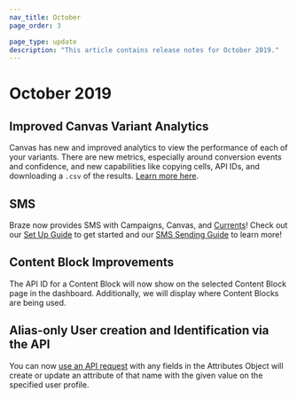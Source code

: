 ```yaml
---
nav_title: October
page_order: 3

page_type: update
description: "This article contains release notes for October 2019."
---
```


# October 2019

## Improved Canvas Variant Analytics

Canvas has new and improved analytics to view the performance of each of your variants. There are new metrics, especially around conversion events and confidence, and new capabilities like copying cells, API IDs, and downloading a `.csv` of the results. [Learn more here]({{site.baseurl}}/user_guide/engagement_tools/canvas/get_started/measuring_and_testing_with_canvas_analytics/#performance-breakdown-by-variant).

## SMS

Braze now provides SMS with Campaigns, Canvas, and [Currents]({{site.baseurl}}/user_guide/data_and_analytics/braze_currents/message_engagement_events/)! Check out our [Set Up Guide]({{site.baseurl}}/user_guide/onboarding_with_braze/sms_setup/) to get started and our [SMS Sending Guide]({{site.baseurl}}/user_guide/message_building_by_channel/sms/) to learn more!

## Content Block Improvements

The API ID for a Content Block will now show on the selected Content Block page in the dashboard. Additionally, we will display where Content Blocks are being used.

## Alias-only User creation and Identification via the API

You can now [use an API request]({{site.baseurl}}/api/endpoints/user_data/#user-attributes-object-specification) with any fields in the Attributes Object will create or update an attribute of that name with the given value on the specified user profile.
